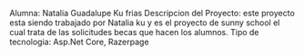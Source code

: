 Alumna: Natalia Guadalupe Ku frias 
Descripcion del Proyecto: este proyecto esta siendo trabajado por Natalia ku y es el proyecto de sunny school
el cual trata de las solicitudes becas que hacen los alumnos. 
Tipo de tecnologia: Asp.Net Core, Razerpage 
